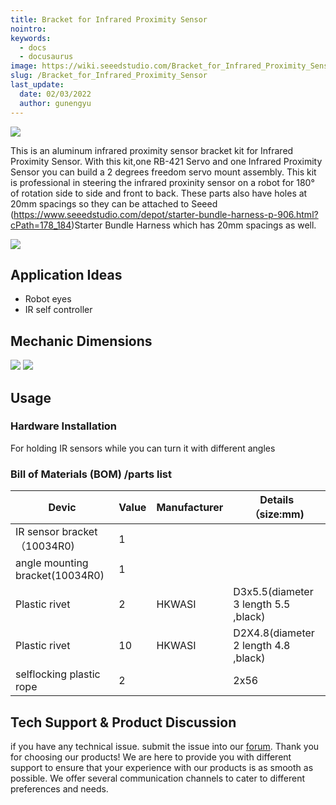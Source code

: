 ```yaml
---
title: Bracket for Infrared Proximity Sensor
nointro:
keywords:
  - docs
  - docusaurus
image: https://wiki.seeedstudio.com/Bracket_for_Infrared_Proximity_Sensor/
slug: /Bracket_for_Infrared_Proximity_Sensor
last_update:
  date: 02/03/2022
  author: gunengyu
---
```

![](https://files.seeedstudio.com/wiki/Bracket_for_Infrared_Proximity_Sensor/img/brkir.jpg)

This is an aluminum infrared proximity sensor bracket kit for Infrared Proximity Sensor. With this kit,one RB-421 Servo and one Infrared Proximity Sensor you can build a 2 degrees freedom servo mount assembly.
This kit is professional in steering the infrared proxinity sensor on a robot for 180° of rotation side to side and front to back.
These parts also have holes at 20mm spacings so they can be attached to Seeed (https://www.seeedstudio.com/depot/starter-bundle-harness-p-906.html?cPath=178_184)Starter Bundle Harness which has 20mm spacings as well.

[![](https://files.seeedstudio.com/wiki/Seeed-WiKi/docs/images/300px-Get_One_Now_Banner-ragular.png)](https://www.seeedstudio.com/Bracket-for-Infrared-Proximity-Sensor-p-946.html)

## Application Ideas

- Robot eyes
- IR self controller

## Mechanic Dimensions

![](https://files.seeedstudio.com/wiki/Bracket_for_Infrared_Proximity_Sensor/img/10047R0.jpg)
![](https://files.seeedstudio.com/wiki/Bracket_for_Infrared_Proximity_Sensor/img/10034R0.jpg)

## Usage

### Hardware Installation
For holding IR sensors while you can turn it with different angles

### Bill of Materials (BOM) /parts list

|Devic	|Value	|Manufacturer	|Details（size:mm)|
|---|---|---|---|
|IR sensor bracket（10034R0)|	1	|	||
|angle mounting bracket(10034R0)|	1	|	||
|Plastic rivet|	2	|HKWASI	|D3x5.5(diameter 3 length 5.5 ,black)|
|Plastic rivet|	10	|HKWASI	|D2X4.8(diameter 2 length 4.8 ,black)|
|selflocking plastic rope|	2	|	|2x56|

## Tech Support & Product Discussion
 if you have any technical issue.  submit the issue into our [forum](http://forum.seeedstudio.com/). 
Thank you for choosing our products! We are here to provide you with different support to ensure that your experience with our products is as smooth as possible. We offer several communication channels to cater to different preferences and needs.

<div class="button_tech_support_container">
<a href="https://forum.seeedstudio.com/" class="button_forum"></a> 
<a href="https://www.seeedstudio.com/contacts" class="button_email"></a>
</div>

<div class="button_tech_support_container">
<a href="https://discord.gg/eWkprNDMU7" class="button_discord"></a> 
<a href="https://github.com/Seeed-Studio/wiki-documents/discussions/69" class="button_discussion"></a>
</div>

